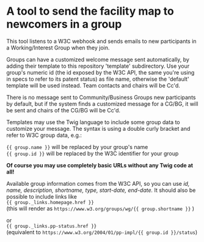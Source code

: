 
A tool to send the facility map to newcomers in a group
=======================================================

This tool listens to a W3C webhook and sends emails to 
new participants in a Working/Interest Group when they join.

Groups can have a customized welcome message sent automatically, by adding their template to this repository 'template' subdirectory. 
Use your group's numeric id (the id exposed by the W3C API, the same you're using in specs to refer to its patent status) as file name, otherwise the 'default' template will be used instead.
Team contacts and chairs will be Cc'd.

There is no message sent to Community/Business Groups new participants by default, but if the system finds a customized message for a CG/BG, it will be sent 
and chairs of the CG/BG will be Cc'd.

Templates may use the Twig language to include some group data to customize your message.
The syntax is using a double curly bracket and refer to W3C group data, e.g.:

`{{ group.name }}`  will be replaced by your group's name  
`{{ group.id }}`  will be replaced by the W3C identifier for your group

__Of course you may use completely basic URLs without any Twig code at all!__

Available group information comes from the W3C API, so you can use
*id, name, description, shortname, type, start-date, end-date.*
It should also be possible to include links like  
`{{ group._links.homepage.href }}`  
(this will render as `https://www.w3.org/groups/wg/{{ group.shortname }}` )  

or  
`{{ group._links.pp-status.href }}`   
(equivalent to `https://www.w3.org/2004/01/pp-impl/{{ group.id }}/status`)

